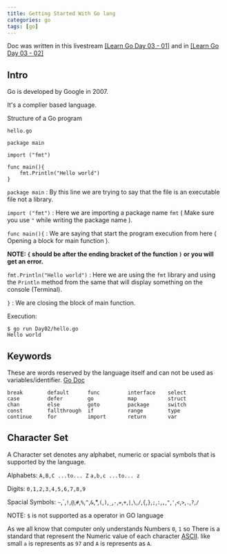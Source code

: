 ```yaml
---
title: Getting Started With Go lang
categories: go
tags: [go]
---
```


Doc was written in this livestream [[Learn Go Day 03 - 01]](https://www.youtube.com/watch?v=8xfxvhxJfZE) and in [[Learn Go Day 03 - 02]](https://www.youtube.com/watch?v=0bD7EcF8DJ0)


## Intro

Go is developed by Google in 2007.

It's a complier based language.

Structure of a Go program

`hello.go`
```
package main

import ("fmt")

func main(){
	fmt.Println("Hello world")
}
```

`package main` : By this line we are trying to say that the file is an executable file not a library.

`import ("fmt")` : Here we are importing a package name `fmt` ( Make sure you use `"` while writing the package name ).

`func main(){` : We are saying that start the program execution from here ( Opening a block for main function ).

**NOTE: `{` should be after the ending bracket of the function `)` or you will get an error.**

`fmt.Println("Hello world")` : Here we are using the `fmt` library and using the `Println` method from the same that will display something on the console (Terminal).

`}` : We are closing the block of main function.

Execution:

```
$ go run Day02/hello.go 
Hello world
```

## Keywords

These are words reserved by the language itself and can not be used as variables/identifier.
[Go Doc](https://go.dev/ref/spec#Keywords)
```
break        default      func         interface    select
case         defer        go           map          struct
chan         else         goto         package      switch
const        fallthrough  if           range        type
continue     for          import       return       var
```

## Character Set

A Character set denotes any alphabet, numeric or spacial symbols that is supported by the language.

Alphabets: `A,B,C ...to... Z`  `a,b,c ...to... z`

Digits: `0,1,2,3,4,5,6,7,8,9`

Spacial Symbols: `~`,\`,`!`,`@`,`#`,`%`,`^`,`&`,*,`(`,`)`,`_`,`-`,`=`,`+`,`|`,`\`,`/`,`{`,`}`,`;`,`:`,`,`,`"`,`'`,`<`,`>`,`.`,`?`,`/`

NOTE: `$` is not supported as a operator in GO language

As we all know that computer only understands Numbers `0`, `1` so There is a standard that represent the Numeric value of each character [ASCII](https://en.wikipedia.org/wiki/ASCII).
like small `a` is represents as `97` and `A` is represents as `A`.